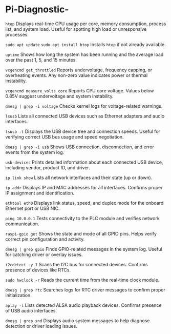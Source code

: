 # Pi-Diagnostic-



`htop`
Displays real-time CPU usage per core, memory consumption, process list, and system load. Useful for spotting high load or unresponsive processes.

`sudo apt update`
`sudo apt install htop`
Installs `htop` if not already available.

`uptime`
Shows how long the system has been running and the average load over the past 1, 5, and 15 minutes.

`vcgencmd get_throttled`
Reports undervoltage, frequency capping, or overheating events. Any non-zero value indicates power or thermal instability.

`vcgencmd measure_volts core`
Reports CPU core voltage. Values below 0.85V suggest undervoltage and system instability.

`dmesg | grep -i voltage`
Checks kernel logs for voltage-related warnings.

`lsusb`
Lists all connected USB devices such as Ethernet adapters and audio interfaces.

`lsusb -t`
Displays the USB device tree and connection speeds. Useful for verifying correct USB bus usage and speed negotiation.

`dmesg | grep -i usb`
Shows USB connection, disconnection, and error events from the system log.

`usb-devices`
Prints detailed information about each connected USB device, including vendor, product ID, and driver.

`ip link show`
Lists all network interfaces and their state (up or down).

`ip addr`
Displays IP and MAC addresses for all interfaces. Confirms proper IP assignment and identification.

`ethtool eth0`
Displays link status, speed, and duplex mode for the onboard Ethernet port or USB NIC.

`ping 10.0.0.1`
Tests connectivity to the PLC module and verifies network communication.

`raspi-gpio get`
Shows the state and mode of all GPIO pins. Helps verify correct pin configuration and activity.

`dmesg | grep gpio`
Finds GPIO-related messages in the system log. Useful for catching driver or overlay issues.

`i2cdetect -y 1`
Scans the I2C bus for connected devices. Confirms presence of devices like RTCs.

`sudo hwclock -r`
Reads the current time from the real-time clock module.

`dmesg | grep rtc`
Searches logs for RTC driver messages to confirm proper initialization.

`aplay -l`
Lists detected ALSA audio playback devices. Confirms presence of USB audio interfaces.

`dmesg | grep snd`
Displays audio system messages to help diagnose detection or driver loading issues.

